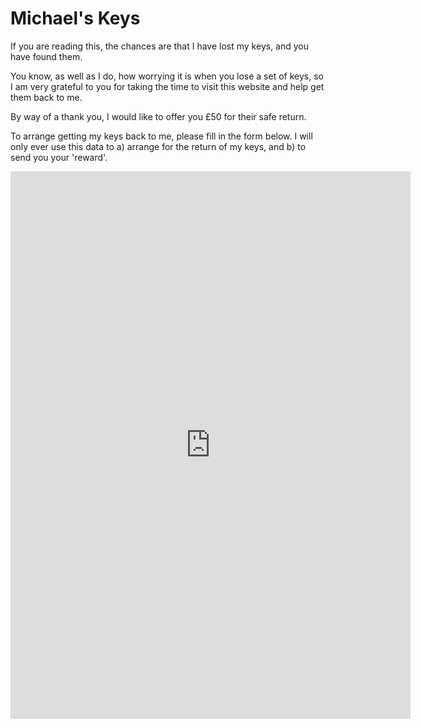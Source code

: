 # Michael's Keys

If you are reading this, the chances are that I have lost my keys, and you have found them.

You know, as well as I do, how worrying it is when you lose a set of keys, so I am very grateful to you for taking the time to visit this website and help get them back to me.

By way of a thank you, I would like to offer you £50 for their safe return.

To arrange getting my keys back to me, please fill in the form below. I will only ever use this data to a) arrange for the return of my keys, and b) to send you your 'reward'.

<iframe src="https://docs.google.com/forms/d/e/1FAIpQLSfOV1IMhkXlroMZ-RLjgQL1HGWWNWMxy1kX32zPxn23xBCLqA/viewform?embedded=true" width="640" height="876" frameborder="0" marginheight="0" marginwidth="0">Loading…</iframe>

